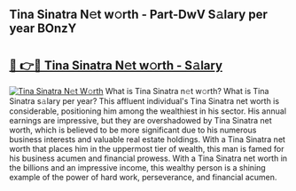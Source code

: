 ## Tina Sinatra N𝚎t w𝚘rth - Part-DwV S𝚊lary per year BOnzY

# <h2><a href="http://gc1kdp.nevu.top/?p=Tina+Sinatra">🔗 👉🔴 Tina Sinatra N𝚎t w𝚘rth - S𝚊lary</a></h2>

[![Tina Sinatra N𝚎t W𝚘rth](https://i.imgur.com/Oavwk0R.jpeg)](http://gc1kdp.nevu.top/?p=Tina+Sinatra)
What is Tina Sinatra n𝚎t w𝚘rth? What is Tina Sinatra s𝚊lary per year?
This affluent individual's Tina Sinatra net worth is considerable, positioning him among the wealthiest in his sector. His annual earnings are impressive, but they are overshadowed by Tina Sinatra net worth, which is believed to be more significant due to his numerous business interests and valuable real estate holdings. With a Tina Sinatra net worth that places him in the uppermost tier of wealth, this man is famed for his business acumen and financial prowess. With a Tina Sinatra net worth in the billions and an impressive income, this wealthy person is a shining example of the power of hard work, perseverance, and financial acumen.
